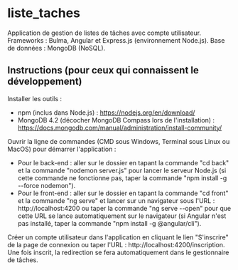 # liste_taches
Application de gestion de listes de tâches avec compte utilisateur.
Frameworks : Bulma, Angular et Express.js (environnement Node.js).
Base de données : MongoDB (NoSQL).


## Instructions (pour ceux qui connaissent le développement)
Installer les outils :
- npm (inclus dans Node.js) : https://nodejs.org/en/download/
- MongoDB 4.2 (décocher MongoDB Compass lors de l'installation) : https://docs.mongodb.com/manual/administration/install-community/

Ouvrir la ligne de commandes (CMD sous Windows, Terminal sous Linux ou MacOS) pour démarrer l'application :
- Pour le back-end : aller sur le dossier en tapant la commande "cd back" et la commande "nodemon server.js" pour lancer le serveur Node.js (si cette commande ne fonctionne pas, taper la commande "npm install -g --force nodemon").
- Pour le front-end : aller sur le dossier en tapant la commande "cd front" et la commande "ng serve" et lancer sur un navigateur sous l'URL : http://localhost:4200 ou taper la commande "ng serve --open" pour que cette URL se lance automatiquement sur le navigateur (si Angular n'est pas installé, taper la commande "npm install -g @angular/cli").

Créer un compte utilisateur dans l'application en cliquant le lien "S'inscrire" de la page de connexion ou taper l'URL : http://localhost:4200/inscription. Une fois inscrit, la redirection se fera automatiquement dans le gestionnaire de tâches.
